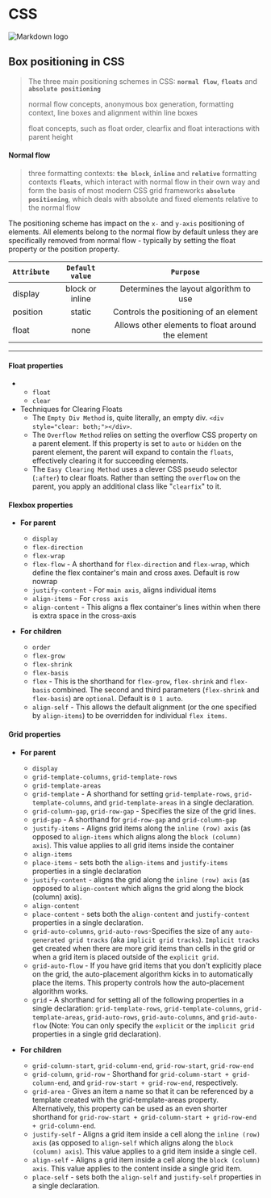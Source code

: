 # CSS
![Markdown logo](https://commons.wikimedia.org/wiki/File:CSS3_logo_and_wordmark.svg)

## Box positioning in CSS
   > The three main positioning schemes in CSS: **`normal flow`**, **`floats`** and **`absolute positioning`**
   >
   > normal flow concepts, anonymous box generation, formatting context, line boxes and alignment within line boxes
   >
   > float concepts, such as float order, clearfix and float interactions with parent height
   
 #### Normal flow
   > three formatting contexts: **`the block`**, **`inline`** and **`relative`** formatting contexts
   > **`floats`**, which interact with normal flow in their own way and form the basis of most modern CSS grid frameworks
   > **`absolute positioning`**, which deals with absolute and fixed elements relative to the normal flow
   
   The positioning scheme has impact on the `x-` and `y-axis` positioning of elements. All elements belong to the normal flow by default unless they are specifically removed from normal flow - typically by setting the float property or the position property.
   
   | **`Attribute`** 	| **`Default value`** 	| **`Purpose`**                                         |
   |--------------------|:---------------------:|:-----------------------------------------------------:|
   | display 	         | block or inline       | Determines the layout algorithm to use                |
   | position 	         | static 	            | Controls the positioning of an element                |
   | float 	            | none 	               | Allows other elements to float around the element     |

----

#### Float properties
* + `float`
  + `clear`
* Techniques for Clearing Floats
  + The `Empty Div Method` is, quite literally, an empty div. `<div style="clear: both;"></div>`.
  + The `Overflow Method` relies on setting the overflow CSS property on a parent element. If this property is set to `auto` or `hidden` on the parent element, the parent will expand to contain the `floats`, effectively clearing it for succeeding elements.
  + The `Easy Clearing Method` uses a clever CSS pseudo selector (`:after`) to clear floats. Rather than setting the `overflow` on the parent, you apply an additional class like "`clearfix`" to it.
 

#### Flexbox properties
* **For parent**
   + `display`
   + `flex-direction`
   + `flex-wrap`
   + `flex-flow` - A shorthand for `flex-direction` and `flex-wrap`, which define the flex container's main and cross axes.               Default is row nowrap
   + `justify-content` - For `main axis`, aligns individual items
   + `align-items` - For `cross axis`
   + `align-content` - This aligns a flex container's lines within when there is extra space in the cross-axis
   
* **For children**
   + `order`
   + `flex-grow`
   + `flex-shrink`
   + `flex-basis`
   + `flex` - This is the shorthand for `flex-grow`, `flex-shrink` and `flex-basis` combined. The second and third parameters (`flex-shrink` and `flex-basis`) are `optional`. Default is `0 1 auto`.
   + `align-self` - This allows the default alignment (or the one specified by `align-items`) to be overridden for individual `flex items`.

#### Grid properties
* **For parent**
   + `display`
   + `grid-template-columns`, `grid-template-rows`
   + `grid-template-areas`
   + `grid-template` - A shorthand for setting `grid-template-rows`, `grid-template-columns`, and `grid-template-areas` in a single declaration.
   + `grid-column-gap`, `grid-row-gap` - Specifies the size of the grid lines. 
   + `grid-gap` - A shorthand for `grid-row-gap` and `grid-column-gap`
   + `justify-items` - Aligns grid items along the `inline (row) axis` (as opposed to `align-items` which aligns along the `block (column) axis`). This value applies to all grid items inside the container
   + `align-items`
   + `place-items` - sets both the `align-items` and `justify-items` properties in a single declaration
   + `justify-content` - aligns the grid along the `inline (row) axis` (as opposed to `align-content` which aligns the grid along the block (column) axis).
   + `align-content`
   + `place-content` - sets both the `align-content` and `justify-content` properties in a single declaration.
   + `grid-auto-columns`, `grid-auto-rows`-Specifies the size of any `auto-generated grid tracks` (aka `implicit grid tracks`). `Implicit tracks` get created when there are more grid items than cells in the grid or when a grid item is placed outside of the `explicit grid`.
   + `grid-auto-flow` - If you have grid items that you don't explicitly place on the grid, the auto-placement algorithm kicks in to automatically place the items. This property controls how the auto-placement algorithm works.
   + `grid` - A shorthand for setting all of the following properties in a single declaration: `grid-template-rows`, `grid-template-columns`, `grid-template-areas`, `grid-auto-rows`, `grid-auto-columns`, and `grid-auto-flow` (Note: You can only specify the `explicit` or the `implicit grid` properties in a single grid declaration).
   
* **For children**
   + `grid-column-start`, `grid-column-end`, `grid-row-start`, `grid-row-end`
   + `grid-column`, `grid-row` - Shorthand for `grid-column-start + grid-column-end`, and `grid-row-start + grid-row-end`, respectively.
   + `grid-area` - Gives an item a name so that it can be referenced by a template created with the grid-template-areas property. Alternatively, this property can be used as an even shorter shorthand for `grid-row-start + grid-column-start + grid-row-end + grid-column-end`.
   + `justify-self` - Aligns a grid item inside a cell along the `inline (row) axis` (as opposed to `align-self` which aligns along the `block (column) axis`). This value applies to a grid item inside a single cell.
   + `align-self` - Aligns a grid item inside a cell along the `block (column) axis`. This value applies to the content inside a single grid item.
   + `place-self` - sets both the `align-self` and `justify-self` properties in a single declaration. 
 
